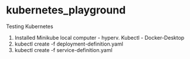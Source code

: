 # kubernetes_playground
Testing Kubernetes

1. Installed Minikube local computer - hyperv. Kubectl - Docker-Desktop
2. kubectl create -f deployment-definition.yaml
3. kubectl create -f service-definition.yaml

